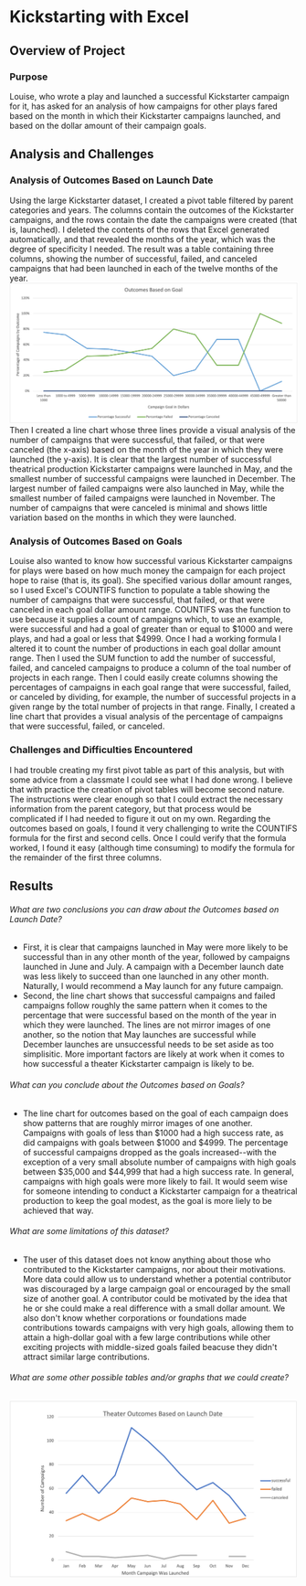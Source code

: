 # Kickstarting with Excel

## Overview of Project

### Purpose
Louise, who wrote a play and launched a successful Kickstarter campaign for it, has asked for an analysis of how campaigns for other plays fared based on the month in which their Kickstarter campaigns launched, and based on the dollar amount of their campaign goals.

## Analysis and Challenges

### Analysis of Outcomes Based on Launch Date
Using the large Kickstarter dataset, I created a pivot table filtered by parent categories and years. The columns contain the outcomes of the Kickstarter campaigns, and the rows contain the date the campaigns were created (that is, launched). I deleted the contents of the rows that Excel generated automatically, and that revealed the months of the year, which was the degree of specificity I needed. The result was a table containing three columns, showing the number of successful, failed, and canceled campaigns that had been launched in each of the twelve months of the year. 
![mypic1](https://github.com/JGGall/kickstarter-analysis/blob/main/Resources/Outcomes_vs_Goals.png)
Then I created a line chart whose three lines provide a visual analysis of the number of campaigns that were successful, that failed, or that were canceled (the x-axis) based on the month of the year in which they were launched (the y-axis). It is clear that the largest number of successful theatrical production Kickstarter campaigns were launched in May, and the smallest number of successful campaigns were launched in December. The largest number of failed campaigns were also launched in May, while the smallest number of failed campaigns were launched in November. The number of campaigns that were canceled is minimal and shows little variation based on the months in which they were launched.

### Analysis of Outcomes Based on Goals
Louise also wanted to know how successful various Kickstarter campaigns for plays were based on how much money the campaign for each project hope to raise (that is, its goal). She specified various dollar amount ranges, so I used Excel's COUNTIFS function to populate a table showing the number of campaigns that were successful, that failed, or that were canceled in each goal dollar amount range. COUNTIFS was the function to use because it supplies a count of campaigns which, to use an example, were successful and had a goal of greater than or equal to $1000 and were plays, and had a goal or less that $4999. Once I had a working formula I altered it to count the number of productions in each goal dollar amount range. Then I used the SUM function to add the number of successful, failed, and canceled campaigns to produce a column of the toal number of projects in each range. Then I could easily create columns showing the percentages of campaigns in each goal range that were successful, failed, or canceled by dividing, for example, the number of successful projects in a given range by the total number of projects in that range. Finally, I created a line chart that provides a visual analysis of the percentage of campaigns that were successful, failed, or canceled.

### Challenges and Difficulties Encountered
I had trouble creating my first pivot table as part of this analysis, but with some advice from a classmate I could see what I had done wrong. I believe that with practice the creation of pivot tables will become second nature. The instructions were clear enough so that I could extract the necessary information from the parent category, but that process would be complicated if I had needed to figure it out on my own. Regarding the outcomes based on goals, I found it very challenging to write the COUNTIFS formula for the first and second cells. Once I could verify that the formula worked, I found it easy (although time consuming) to modify the formula for the remainder of the first three columns.

## Results

###### What are two conclusions you can draw about the Outcomes based on Launch Date?
- First, it is clear that campaigns launched in May were more likely to be successful than in any other month of the year, followed by campaigns launched in June and July. A campaign with a December launch date was less likely to succeed than one launched in any other month. Naturally, I would recommend a May launch for any future campaign.
- Second, the line chart shows that successful campaigns and failed campaigns follow roughly the same pattern when it comes to the percentage that were successful based on the month of the year in which they were launched. The lines are not mirror images of one another, so the notion that May launches are successful while December launches are unsuccessful needs to be set aside as too simplisitic. More important factors are likely at work when it comes to how successful a theater Kickstarter campaign is likely to be.

###### What can you conclude about the Outcomes based on Goals?
- The line chart for outcomes based on the goal of each campaign does show patterns that are roughly mirror images of one another. Campaigns with goals of less than $1000 had a high success rate, as did campaigns with goals between $1000 and $4999. The percentage of successful campaigns dropped as the goals increased--with the exception of a very small absolute number of campaigns with high goals between $35,000 and $44,999 that had a high success rate. In general, campaigns with high goals were more likely to fail. It would seem wise for someone intending to conduct a Kickstarter campaign for a theatrical production to keep the goal modest, as the goal is more liely to be achieved that way.

###### What are some limitations of this dataset?
- The user of this dataset does not know anything about those who contributed to the Kickstarter campaigns, nor about their motivations. More data could allow us to understand whether a potential contributor was discouraged by a large campaign goal or encouraged by the small size of another goal. A contributor could be motivated by the idea that he or she could make a real difference with a small dollar amount. We also don't know whether corporations or foundations made contributions towards campaigns with very high goals, allowing them to attain a high-dollar goal with a few large contributions while other exciting projects with middle-sized goals failed beacuse they didn't attract similar large contributions.

###### What are some other possible tables and/or graphs that we could create?

![mypic2](https://github.com/JGGall/kickstarter-analysis/blob/main/Resources/Theater_Outcomes_vs_Launch.png)
